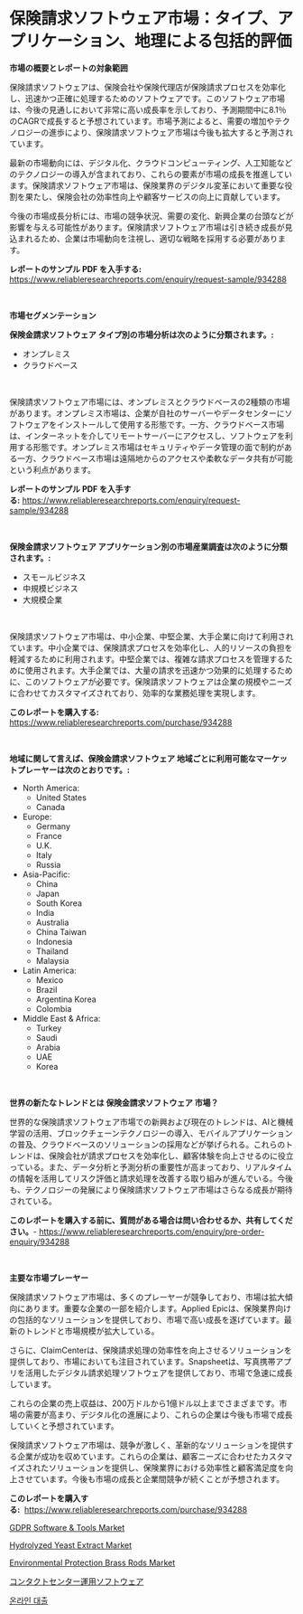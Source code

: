 <p><h1>保険請求ソフトウェア市場：タイプ、アプリケーション、地理による包括的評価</h1></p><p><strong>市場の概要とレポートの対象範囲</strong></p>
<p><p>保険請求ソフトウェアは、保険会社や保険代理店が保険請求プロセスを効率化し、迅速かつ正確に処理するためのソフトウェアです。このソフトウェア市場は、今後の見通しにおいて非常に高い成長率を示しており、予測期間中に8.1％のCAGRで成長すると予想されています。市場予測によると、需要の増加やテクノロジーの進歩により、保険請求ソフトウェア市場は今後も拡大すると予測されています。</p><p>最新の市場動向には、デジタル化、クラウドコンピューティング、人工知能などのテクノロジーの導入が含まれており、これらの要素が市場の成長を推進しています。保険請求ソフトウェア市場は、保険業界のデジタル変革において重要な役割を果たし、保険会社の効率性向上や顧客サービスの向上に貢献しています。</p><p>今後の市場成長分析には、市場の競争状況、需要の変化、新興企業の台頭などが影響を与える可能性があります。保険請求ソフトウェア市場は引き続き成長が見込まれるため、企業は市場動向を注視し、適切な戦略を採用する必要があります。</p></p>
<p><strong>レポートのサンプル PDF を入手する:</strong> <a href="https://www.reliableresearchreports.com/enquiry/request-sample/934288">https://www.reliableresearchreports.com/enquiry/request-sample/934288</a></p>
<p>&nbsp;</p>
<p><strong>市場セグメンテーション</strong></p>
<p><strong>保険金請求ソフトウェア タイプ別の市場分析は次のように分類されます。:</strong></p>
<p><ul><li>オンプレミス</li><li>クラウドベース</li></ul></p>
<p>&nbsp;</p>
<p><p>保険請求ソフトウェア市場には、オンプレミスとクラウドベースの2種類の市場があります。オンプレミス市場は、企業が自社のサーバーやデータセンターにソフトウェアをインストールして使用する形態です。一方、クラウドベース市場は、インターネットを介してリモートサーバーにアクセスし、ソフトウェアを利用する形態です。オンプレミス市場はセキュリティやデータ管理の面で制約がある一方、クラウドベース市場は遠隔地からのアクセスや柔軟なデータ共有が可能という利点があります。</p></p>
<p><strong>レポートのサンプル PDF を入手する:</strong>&nbsp;<a href="https://www.reliableresearchreports.com/enquiry/request-sample/934288">https://www.reliableresearchreports.com/enquiry/request-sample/934288</a></p>
<p>&nbsp;</p>
<p><strong> 保険金請求ソフトウェア アプリケーション別の市場産業調査は次のように分類されます。:</strong></p>
<p><ul><li>スモールビジネス</li><li>中規模ビジネス</li><li>大規模企業</li></ul></p>
<p>&nbsp;</p>
<p><p>保険請求ソフトウェア市場は、中小企業、中堅企業、大手企業に向けて利用されています。中小企業では、保険請求プロセスを効率化し、人的リソースの負担を軽減するために利用されます。中堅企業では、複雑な請求プロセスを管理するために使用されます。大手企業では、大量の請求を迅速かつ効果的に処理するために、このソフトウェアが必要です。保険請求ソフトウェアは企業の規模やニーズに合わせてカスタマイズされており、効率的な業務処理を実現します。</p></p>
<p><strong>このレポートを購入する:</strong>&nbsp; <a href="https://www.reliableresearchreports.com/purchase/934288">https://www.reliableresearchreports.com/purchase/934288</a></p>
<p>&nbsp;</p>
<p><strong>地域に関して言えば、保険金請求ソフトウェア 地域ごとに利用可能なマーケットプレーヤーは次のとおりです。:</strong></p>
<p><ul>
    <li>
        North America:
        <ul>
            <li>United States</li>
            <li>Canada</li>
        </ul>
    </li>
    <li>
        Europe:
        <ul>
            <li>Germany</li>
            <li>France</li>
            <li>U.K.</li>
            <li>Italy</li>
            <li>Russia</li>
        </ul>
    </li>
    <li>
        Asia-Pacific:
        <ul>
            <li>China</li>
            <li>Japan</li>
            <li>South Korea</li>
            <li>India</li>
            <li>Australia</li>
            <li>China Taiwan</li>
            <li>Indonesia</li>
            <li>Thailand</li>
            <li>Malaysia</li>
        </ul>
    </li>
    <li>
        Latin America:
        <ul>
            <li>Mexico</li>
            <li>Brazil</li>
            <li>Argentina Korea</li>
            <li>Colombia</li>
        </ul>
    </li>
    <li>
        Middle East & Africa:
        <ul>
            <li>Turkey</li>
            <li>Saudi</li>
            <li>Arabia</li>
            <li>UAE</li>
            <li>Korea</li>
        </ul>
    </li>
    </ul></p>
<p>&nbsp;</p>
<p><strong>世界の新たなトレンドとは 保険金請求ソフトウェア 市場？</strong></p>
<p><p>世界的な保険請求ソフトウェア市場での新興および現在のトレンドは、AIと機械学習の活用、ブロックチェーンテクノロジーの導入、モバイルアプリケーションの普及、クラウドベースのソリューションの採用などが挙げられる。これらのトレンドは、保険会社が請求プロセスを効率化し、顧客体験を向上させるのに役立っている。また、データ分析と予測分析の重要性が高まっており、リアルタイムの情報を活用してリスク評価と請求処理を改善する取り組みが進んでいる。今後も、テクノロジーの発展により保険請求ソフトウェア市場はさらなる成長が期待されている。</p></p>
<p><strong>このレポートを購入する前に、質問がある場合は問い合わせるか、共有してください。</strong>- <a href="https://www.reliableresearchreports.com/enquiry/pre-order-enquiry/934288">https://www.reliableresearchreports.com/enquiry/pre-order-enquiry/934288</a></p>
<p>&nbsp;</p>
<p><strong>主要な市場プレーヤー</strong></p>
<p><p>保険請求ソフトウェア市場は、多くのプレーヤーが競争しており、市場は拡大傾向にあります。重要な企業の一部を紹介します。Applied Epicは、保険業界向けの包括的なソリューションを提供しており、市場で高い成長を遂げています。最新のトレンドと市場規模が拡大している。</p><p>さらに、ClaimCenterは、保険請求処理の効率性を向上させるソリューションを提供しており、市場においても注目されています。Snapsheetは、写真携帯アプリを活用したデジタル請求処理ソフトウェアを提供しており、市場で急速に成長しています。</p><p>これらの企業の売上収益は、200万ドルから1億ドル以上までさまざまです。市場の需要が高まり、デジタル化の進展により、これらの企業は今後も市場で成長していくと予想されています。</p><p>保険請求ソフトウェア市場は、競争が激しく、革新的なソリューションを提供する企業が成功を収めています。これらの企業は、顧客ニーズに合わせたカスタマイズされたソリューションを提供し、保険業界における効率性と顧客満足度を向上させています。今後も市場の成長と企業間競争が続くことが予想されます。</p></p>
<p><strong>このレポートを購入する:</strong>&nbsp;&nbsp;<a href="https://www.reliableresearchreports.com/purchase/934288">https://www.reliableresearchreports.com/purchase/934288</a></p>
<p><p><a href="https://issuu.com/reportprime-2/docs/gdpr-software-tools-market-size-2030.pptx">GDPR Software & Tools Market</a></p><p><a href="https://view.publitas.com/reportprime-1/hydrolyzed-yeast-extract-market-research-report-forecasted-for-period-from-2024-2031-by-market-type-market-application-and-region/">Hydrolyzed Yeast Extract Market</a></p><p><a href="https://github.com/CliffMedina6/Market-Research-Report-List-3/blob/main/environmental-protection-brass-rods-market.md">Environmental Protection Brass Rods Market</a></p><p><a href="https://github.com/cbigkbh02719/Market-Research-Report-List-1/blob/main/7902009184420.md">コンタクトセンター運用ソフトウェア</a></p><p><a href="https://github.com/vsr06p4p49/Market-Research-Report-List-1/blob/main/6110539184445.md">온라인 대출</a></p></p>